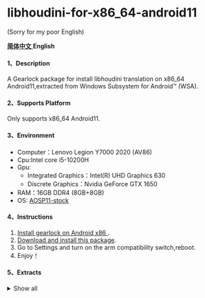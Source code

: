 # libhoudini-for-x86_64-android11
(Sorry for my poor English)

[ **简体中文** ](https://github.com/natsumerinchan/libhoudini-for-x86_64-android11/blob/master/README_zh_cn.md)  **English** 

#### 1、Description
A Gearlock package for install libhoudini translation on x86_64 Android11,extracted from Windows Subsystem for Android™️ (WSA).

#### 2、Supports Platform
Only supports x86_64 Android11.

#### 3、Environment

- Computer：Lenovo Legion Y7000 2020 (AV86)
- Cpu:Intel core i5-10200H
- Gpu:
  - Integrated Graphics：Intel(R) UHD Graphics 630
  - Discrete Graphics：Nvidia GeForce GTX 1650
- RAM：16GB DDR4 (8GB+8GB)
- OS: [AOSP11-stock](https://sourceforge.net/projects/blissos-dev/files/Android-Generic/PC/aosp/stock/11/)

#### 4、Instructions

1. [Install gearlock on Android x86 ](https://wiki.supreme-gamers.com/gearlock/user-guide/installation-and-updating/).
2. [Download and install this package](https://github.com/natsumerinchan/libhoudini-for-x86_64-android11/releases).
3. Go to Settings and turn on the arm compatibility switch,reboot.
4. Enjoy！

#### 5、Extracts

<details>
<summary>Show all</summary>

1. Arm_32(armeabi,armeabi-v7a)
- /system/bin/houdini
- /system/bin/arm/linker
- /system/lib/libhoudini.so
- /system/lib/arm/*
- /system/lib/arm/nb/*
- /system/vendor/lib/libhoudini.so
- /system/vendor/etc/binfmt_misc/arm_exe
- /system/vendor/etc/binfmt_misc/arm_dyn
2. Arm_64(arm64-v8a)
- /system/bin/houdini64
- /system/bin/arm64/linker64
- /system/lib64/libhoudini.so
- /system/lib64/arm64/*
- /system/lib64/arm64/nb/*
- /system/vendor/lib64/libhoudini.so
- /system/vendor/etc/binfmt_misc/arm64_exe
- /system/vendor/etc/binfmt_misc/arm64_dyn

</details>
